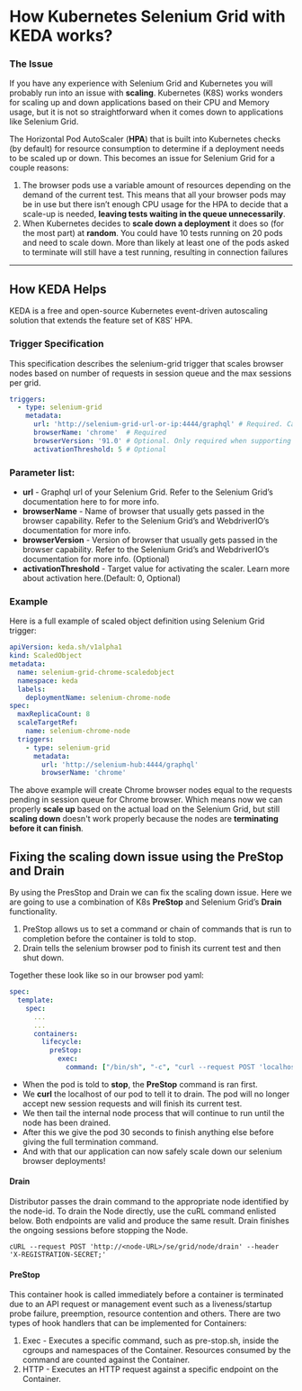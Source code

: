 # How Kubernetes Selenium Grid with KEDA works?
### The Issue
If you have any experience with Selenium Grid and Kubernetes you will probably run into an issue with **scaling**. Kubernetes (K8S) works wonders for scaling up and down applications based on their CPU and Memory usage, but it is not so straightforward when it comes down to applications like Selenium Grid.  
  
The Horizontal Pod AutoScaler (**HPA**) that is built into Kubernetes checks (by default) for resource consumption to determine if a deployment needs to be scaled up or down. This becomes an issue for Selenium Grid for a couple reasons:
 1. The browser pods use a variable amount of resources depending on the demand of the current test. This means that all your browser pods may be in use but there isn’t enough CPU usage for the HPA to decide that a scale-up is needed, **leaving tests waiting in the queue unnecessarily**.
 2. When Kubernetes decides to **scale down a deployment** it does so (for the most part) at **random**. You could have 10 tests running on 20 pods and need to scale down. More than likely at least one of the pods asked to terminate will still have a test running, resulting in connection failures
---
## How KEDA Helps
KEDA is a free and open-source Kubernetes event-driven autoscaling solution that extends the feature set of K8S’ HPA.

### Trigger Specification
This specification describes the selenium-grid trigger that scales browser nodes based on number of requests in session queue and the max sessions per grid.

```yaml
triggers:
  - type: selenium-grid
    metadata:
      url: 'http://selenium-grid-url-or-ip:4444/graphql' # Required. Can be ommitted if specified via TriggerAuthentication/ClusterTriggerAuthentication.
      browserName: 'chrome'  # Required
      browserVersion: '91.0' # Optional. Only required when supporting multiple versions of browser in your Selenium Grid.
      activationThreshold: 5 # Optional
```
### Parameter list:
- **url** - Graphql url of your Selenium Grid. Refer to the Selenium Grid’s documentation here to for more info.
- **browserName** - Name of browser that usually gets passed in the browser capability. Refer to the Selenium Grid’s and WebdriverIO’s documentation for more info.
- **browserVersion** - Version of browser that usually gets passed in the browser capability. Refer to the Selenium Grid’s and WebdriverIO’s documentation for more info. (Optional)
- **activationThreshold** - Target value for activating the scaler. Learn more about activation here.(Default: 0, Optional)

### Example
Here is a full example of scaled object definition using Selenium Grid trigger:
```yaml
apiVersion: keda.sh/v1alpha1
kind: ScaledObject
metadata:
  name: selenium-grid-chrome-scaledobject
  namespace: keda
  labels:
    deploymentName: selenium-chrome-node
spec:
  maxReplicaCount: 8
  scaleTargetRef:
    name: selenium-chrome-node
  triggers:
    - type: selenium-grid
      metadata:
        url: 'http://selenium-hub:4444/graphql'
        browserName: 'chrome'
```
The above example will create Chrome browser nodes equal to the requests pending in session queue for Chrome browser.
Which means now we can properly **scale up** based on the actual load on the Selenium Grid, but still **scaling down** doesn't work properly because the nodes are **terminating before it can finish**.  

## Fixing the scaling down issue using the PreStop and Drain  
By using the PresStop and Drain we can fix the scaling down issue.
Here we are going to use a combination of K8s **PreStop** and Selenium Grid’s **Drain** functionality.  

1. PreStop allows us to set a command or chain of commands that is run to completion before the container is told to stop.  
2. Drain tells the selenium browser pod to finish its current test and then shut down.  

Together these look like so in our browser pod yaml:
```yaml
spec:
  template:
    spec:
      ...
      ...
      containers:
        lifecycle:
          preStop:
            exec:
              command: ["/bin/sh", "-c", "curl --request POST 'localhost:5555/se/grid/node/drain' --header 'X-REGISTRATION-SECRET;'; tail --pid=$(pgrep -f '[n]ode --bind-host false --config /opt/selenium/config.toml') -f /dev/null; sleep 30s"]
```

- When the pod is told to **stop**, the **PreStop** command is ran first.  
- We **curl** the localhost of our pod to tell it to drain. The pod will no longer accept new session requests and will finish its current test.   
- We then tail the internal node process that will continue to run until the node has been drained.
- After this we give the pod 30 seconds to finish anything else before giving the full termination command.
- And with that our application can now safely scale down our selenium browser deployments!

#### Drain
Distributor passes the drain command to the appropriate node identified by the node-id. To drain the Node directly, use the cuRL command enlisted below. Both endpoints are valid and produce the same result. Drain finishes the ongoing sessions before stopping the Node. 
```
cURL --request POST 'http://<node-URL>/se/grid/node/drain' --header 'X-REGISTRATION-SECRET;'
```
#### PreStop
This container hook is called immediately before a container is terminated due to an API request or management event such as a liveness/startup probe failure, preemption, resource contention and others. 
There are two types of hook handlers that can be implemented for Containers:
1. Exec - Executes a specific command, such as pre-stop.sh, inside the cgroups and namespaces of the Container. Resources consumed by the command are counted against the Container.
2. HTTP - Executes an HTTP request against a specific endpoint on the Container.

